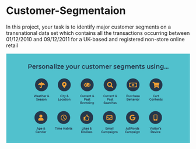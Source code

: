# Customer-Segmentaion
In this project, your task is to identify major customer segments on a transnational data set which contains all the transactions occurring between 01/12/2010 and 09/12/2011 for a UK-based and registered non-store online retail


![Example](https://github.com/Babu6030/Customer-Segmentaion/blob/main/customer%20segmentation.png)
